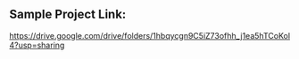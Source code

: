 ## Sample Project Link:

https://drive.google.com/drive/folders/1hbqycgn9C5iZ73ofhh_j1ea5hTCoKol4?usp=sharing
